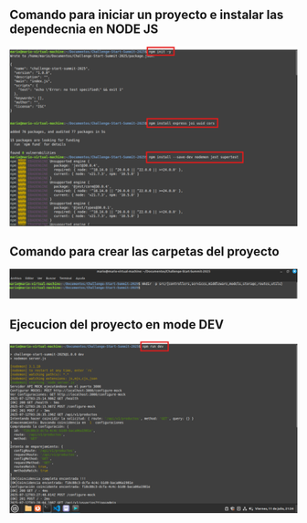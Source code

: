
## Comando para iniciar un proyecto e instalar las dependecnia en NODE JS
![Iniciao proyecto en nodejs](/assets/inicioproyectonode.png)
</br>

## Comando para crear las carpetas del proyecto
![Comando para crear las carpetas del proyecto](/assets/comandocarpetas.png)
</br>

## Ejecucion del proyecto en mode DEV
![Comando para crear las carpetas del proyecto](/assets/ejecucionproyecto.png)
</br>